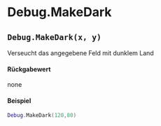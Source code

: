 # Debug.MakeDark

## `Debug.MakeDark(x, y)`

Verseucht das angegebene Feld mit dunklem Land

#### Rückgabewert

none

#### Beispiel

```lua
Debug.MakeDark(120,80)
```

